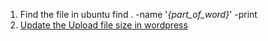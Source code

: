 1. Find the file in ubuntu
   find . -name '*{part_of_word}*' -print
1. [Update the Upload file size in wordpress](https://chrisshennan.com/blog/10-essential-phpini-tweaks-for-improved-web-performance)
